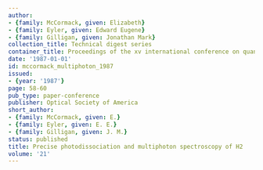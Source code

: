 ```yaml
---
author:
- {family: McCormack, given: Elizabeth}
- {family: Eyler, given: Edward Eugene}
- {family: Gilligan, given: Jonathan Mark}
collection_title: Technical digest series
container_title: Proceedings of the xv international conference on quantum electronics
date: '1987-01-01'
id: mccormack_multiphoton_1987
issued:
- {year: '1987'}
page: 58-60
pub_type: paper-conference
publisher: Optical Society of America
short_author:
- {family: McCormack, given: E.}
- {family: Eyler, given: E. E.}
- {family: Gilligan, given: J. M.}
status: published
title: Precise photodissociation and multiphoton spectroscopy of H2
volume: '21'
---
```

